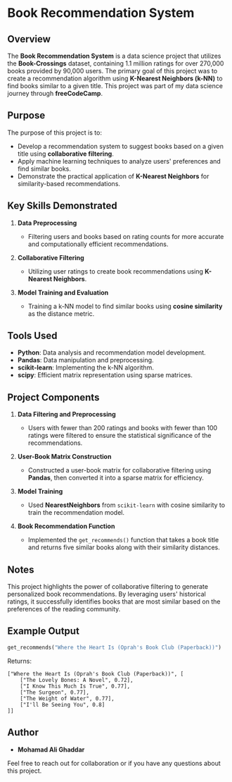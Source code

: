 # Book Recommendation System

## Overview
The **Book Recommendation System** is a data science project that utilizes the **Book-Crossings** dataset, containing 1.1 million ratings for over 270,000 books provided by 90,000 users. The primary goal of this project was to create a recommendation algorithm using **K-Nearest Neighbors (k-NN)** to find books similar to a given title. This project was part of my data science journey through **freeCodeCamp**.

## Purpose
The purpose of this project is to:

- Develop a recommendation system to suggest books based on a given title using **collaborative filtering**.
- Apply machine learning techniques to analyze users' preferences and find similar books.
- Demonstrate the practical application of **K-Nearest Neighbors** for similarity-based recommendations.

## Key Skills Demonstrated
1. **Data Preprocessing**
   - Filtering users and books based on rating counts for more accurate and computationally efficient recommendations.

2. **Collaborative Filtering**
   - Utilizing user ratings to create book recommendations using **K-Nearest Neighbors**.

3. **Model Training and Evaluation**
   - Training a k-NN model to find similar books using **cosine similarity** as the distance metric.

## Tools Used
- **Python**: Data analysis and recommendation model development.
- **Pandas**: Data manipulation and preprocessing.
- **scikit-learn**: Implementing the k-NN algorithm.
- **scipy**: Efficient matrix representation using sparse matrices.

## Project Components
1. **Data Filtering and Preprocessing**
   - Users with fewer than 200 ratings and books with fewer than 100 ratings were filtered to ensure the statistical significance of the recommendations.

2. **User-Book Matrix Construction**
   - Constructed a user-book matrix for collaborative filtering using **Pandas**, then converted it into a sparse matrix for efficiency.

3. **Model Training**
   - Used **NearestNeighbors** from `scikit-learn` with cosine similarity to train the recommendation model.

4. **Book Recommendation Function**
   - Implemented the `get_recommends()` function that takes a book title and returns five similar books along with their similarity distances.

## Notes
This project highlights the power of collaborative filtering to generate personalized book recommendations. By leveraging users' historical ratings, it successfully identifies books that are most similar based on the preferences of the reading community.

## Example Output
```python
get_recommends("Where the Heart Is (Oprah's Book Club (Paperback))")
```
Returns:
```
["Where the Heart Is (Oprah's Book Club (Paperback))", [
    ["The Lovely Bones: A Novel", 0.72],
    ["I Know This Much Is True", 0.77],
    ["The Surgeon", 0.77],
    ["The Weight of Water", 0.77],
    ["I'll Be Seeing You", 0.8]
]]
```

## Author
- **Mohamad Ali Ghaddar**

Feel free to reach out for collaboration or if you have any questions about this project.